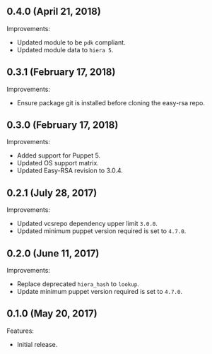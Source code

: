 ## 0.4.0 (April 21, 2018)

Improvements:

  - Updated module to be `pdk` compliant.
  - Updated module data to `hiera 5`.

## 0.3.1 (February 17, 2018)

Improvements:

  - Ensure package git is installed before cloning the easy-rsa repo.

## 0.3.0 (February 17, 2018)

Improvements:

  - Added support for Puppet 5.
  - Updated OS support matrix.
  - Updated Easy-RSA revision to 3.0.4.

## 0.2.1 (July 28, 2017)

Improvements:

  - Updated vcsrepo dependency upper limit `3.0.0`.
  - Updated minimum puppet version required is set to `4.7.0`.

## 0.2.0 (June 11, 2017)

Improvements:

  - Replace deprecated `hiera_hash` to `lookup`.
  - Update minimum puppet version required is set to `4.7.0`.

## 0.1.0 (May 20, 2017)

Features:

  - Initial release.


